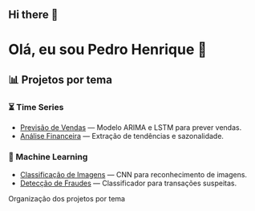 ## Hi there 👋

# Olá, eu sou Pedro Henrique 👋

## 📊 Projetos por tema

### ⏳ Time Series
- [Previsão de Vendas](https://github.com/seu-usuario/previsao-vendas) — Modelo ARIMA e LSTM para prever vendas.
- [Análise Financeira](https://github.com/seu-usuario/analise-financeira) — Extração de tendências e sazonalidade.

### 🤖 Machine Learning
- [Classificação de Imagens](https://github.com/seu-usuario/classificacao-imagens) — CNN para reconhecimento de imagens.
- [Detecção de Fraudes](https://github.com/seu-usuario/deteccao-fraudes) — Classificador para transações suspeitas.


Organização dos projetos por tema
